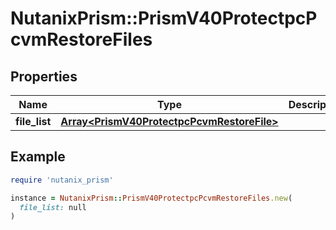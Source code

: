 # NutanixPrism::PrismV40ProtectpcPcvmRestoreFiles

## Properties

| Name | Type | Description | Notes |
| ---- | ---- | ----------- | ----- |
| **file_list** | [**Array&lt;PrismV40ProtectpcPcvmRestoreFile&gt;**](PrismV40ProtectpcPcvmRestoreFile.md) |  | [optional] |

## Example

```ruby
require 'nutanix_prism'

instance = NutanixPrism::PrismV40ProtectpcPcvmRestoreFiles.new(
  file_list: null
)
```

